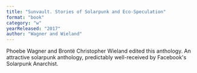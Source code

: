 ```yaml
---
title: "Sunvault. Stories of Solarpunk and Eco-Speculation"
format: "book"
category: "w"
yearReleased: "2017"
author: "Wagner and Wieland"
---
```

Phoebe Wagner and Brontë Christopher Wieland edited this anthology. An attractive solarpunk anthology, predictably  well-received by Facebook's Solarpunk Anarchist.
